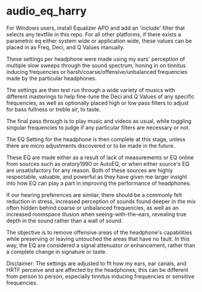 # audio_eq_harry

For Windows users, install Equalizer APO and add an 'include' filter that selects any textfile in this repo.
For all other platforms, if there exists a parametric eq either system wide or application wide, these values can be placed in as Freq, Deci, and Q Values manually.

These settings per headphone were made using my ears' perception of multiple slow sweeps through the sound spectrum, honing in on tinnitus inducing frequencies or harsh/coarse/offensive/unbalanced frequencies made by the particular headphones.

The settings are then test run through a wide variety of musics with different masterings to help fine-tune the Deci and Q Values of any specific frequencies, as well as optionally placed high or low pass filters to adjust for bass fullness or treble air, to taste.

The final pass through is to play music and videos as usual, while toggling singular frequencies to judge if any particular filters are necessary or not.

The EQ Setting for the headphone is then complete at this stage, unless there are micro adjustments discovered or to be made in the future.

These EQ are made either as a result of lack of measurements or EQ online from sources such as oratory1990 or AutoEQ, or when either source's EQ are unsatisfactory for any reason. Both of these sources are highly respectable, valuable, and powerful as they have given me larger insight into how EQ can play a part in improving the performance of headphones.

If our hearing preferences are similar, there should be a commonly felt reduction in stress, increased perception of sounds found deeper in the mix often hidden behind coarse or unbalanced frequencies, as well as an increased roomspace illusion when seeing-with-the-ears, revealing true depth in the sound rather than a wall of sound.

The objective is to remove offensive areas of the headphone's capabilities while preserving or leaving untouched the areas that have no fault. In this way, the EQ are considered a signal attenuator or enhancement, rather than a complete change in signature or taste.

Disclaimer: The settings are adjusted to fit how my ears, ear canals, and HRTF perceive and are affected by the headphones; this can be different from person to person, especially tinnitus inducing frequencies or sensitive frequencies.

